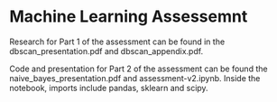 # Machine Learning Assessemnt

Research for Part 1 of the assessment can be found in the dbscan_presentation.pdf and dbscan_appendix.pdf.

Code and presentation for Part 2 of the assessment can be found the naive_bayes_presentation.pdf and assessment-v2.ipynb. Inside the notebook, imports include pandas, sklearn and scipy.

